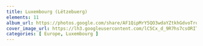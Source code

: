 ```yaml
---
title: Luxembourg (Lëtzebuerg)
elements: 11
album_url: https://photos.google.com/share/AF1QipMrY5QO3wdaYZtkhGdvoTror4u78Yghhxgkp9U3nYQ7sq4QxOPrgd1F0FroLACmiA?key=Y0plMlp6empoSU5Eckd4NVdHSmJFemdzTU5YOS1n
cover_image_url: https://lh3.googleusercontent.com/lC5Cx_d_9R7hs7csORITaDGi-2Z1gtTvbcYBbNo4yQr8OqF5CPYNrJ2kIKwQPtdRTRfMgjgcIzl10mUkhdtbc-LywC3qncIOlvH_cHzaOgzENa8orf_PelF_puVc6PTqnrri0xRdIKodqCrdWhpBDYi7Ilrx4my7tj1F_yiXIsmNXM767xzIahasA3gvm1LuGqGQ74gLzrmkR6uEAikyswJLBNmiZn1rP9IzGBB6slF3OSovh6tHLDe-nxS0Kuy_sMUDCjpXOLysDl269J4h_XxDcvzLZRyBu5RXn3Bw0Jl7llzzqkcpnWh4AD70e-QMD-I4eEoSEcvIhWRST-caBemxEpeI-zKLNQSf2yAnRei-ZU_zRfQAP8hRbX_I0s6iUB_Ws42UROeynyki4WgKVar8v7ChNWHkn996qpKamLuKlBQGvebF1I2VVB2k5i-QZ3kv1-FMfd6dKhSmpqMB97uOqUr1hGDPdsaI3F32c63ZYEEa--IQlSxYccA4WdQeyy0iErj3tNWtx-JU7lYSSPMU0iF2C7VPbis0Y4r51oirPr2cwAAqm7ZzF2Gkpc3c6tOuup9QjICFBejjqqS7iqwaBv_jVGgwd3EH1bv4pcLEJ9wDgzX04OyExr5RJ7GD0ijCCcyiXSwc1pfc6yXcPsHkESiZMrIdFg6dQkufAS7iSogAGbg9f8Lv=s218-p-k-no
categories: [ Europe, Luxembourg ]
---
```

